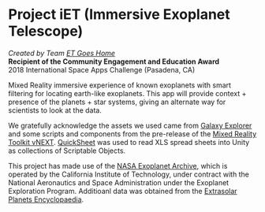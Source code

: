 # Project iET (Immersive Exoplanet Telescope)
<i>Created by Team <a href="http://bit.ly/2R2VlfO">ET Goes Home</a></i><br>
<b>Recipient of the Community Engagement and Education Award</b><br>
2018 International Space Apps Challenge (Pasadena, CA)

Mixed Reality immersive experience of known exoplanets with smart filtering for locating earth-like exoplanets. This app will provide context + presence of the planets + star systems, giving an alternate way for scientists to look at the data.

We gratefully acknowledge the assets we used came from <a href="https://github.com/Microsoft/GalaxyExplorer">Galaxy Explorer</a> and some scripts and components from the pre-release of the <a href="https://github.com/Microsoft/MixedRealityToolkit-Unity">Mixed Reality Toolkit vNEXT</a>. <a href="https://github.com/kimsama/Unity-QuickSheet">QuickSheet</a> was used to read XLS spread sheets into Unity as collections of Scriptable Objects. 

This project has made use of the <a href="https://exoplanetarchive.ipac.caltech.edu/">NASA Exoplanet Archive</a>, which is operated by the California Institute of Technology, under contract with the National Aeronautics and Space Administration under the Exoplanet Exploration Program. Additioanl data was obtained from the <a href="http://exoplanet.eu/">Extrasolar Planets Encyclopaedia</a>.

